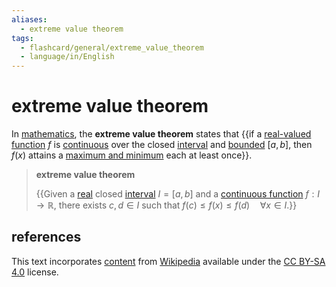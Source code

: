 ```yaml
---
aliases:
  - extreme value theorem
tags:
  - flashcard/general/extreme_value_theorem
  - language/in/English
---
```


# extreme value theorem

In [mathematics](mathematics.md), the __extreme value theorem__ states that {{if a [real-valued function](real-valued%20function.md) $f$ is [continuous](continuous%20function.md) over the closed [interval](interval%20(mathematics).md) and [bounded](bounded%20set.md) $[a,b]$, then $f(x)$ attains a [maximum and minimum](maximum%20and%20minimum.md) each at least once}}. <!--SR:!2024-05-11,109,290-->

> __extreme value theorem__
>
> {{Given a [real](real%20number.md) closed [interval](interval%20(mathematics).md) $I=[a,b]$ and a [continuous function](continuous%20function.md) $f:I\to\mathbb{R}$, there exists $c,d\in{I}$ such that $f(c)\le{f(x)}\le{f(d)}\quad\forall{x}\in{I}$.}} <!--SR:!2024-10-11,225,310-->

## references

This text incorporates [content](https://en.wikipedia.org/wiki/extreme_value_theorem) from [Wikipedia](Wikipedia.md) available under the [CC BY-SA 4.0](https://creativecommons.org/licenses/by-sa/4.0/) license.
